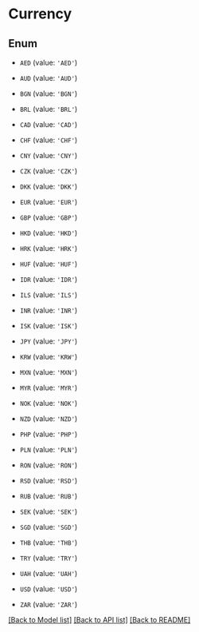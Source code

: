 # Currency


## Enum

* `AED` (value: `'AED'`)

* `AUD` (value: `'AUD'`)

* `BGN` (value: `'BGN'`)

* `BRL` (value: `'BRL'`)

* `CAD` (value: `'CAD'`)

* `CHF` (value: `'CHF'`)

* `CNY` (value: `'CNY'`)

* `CZK` (value: `'CZK'`)

* `DKK` (value: `'DKK'`)

* `EUR` (value: `'EUR'`)

* `GBP` (value: `'GBP'`)

* `HKD` (value: `'HKD'`)

* `HRK` (value: `'HRK'`)

* `HUF` (value: `'HUF'`)

* `IDR` (value: `'IDR'`)

* `ILS` (value: `'ILS'`)

* `INR` (value: `'INR'`)

* `ISK` (value: `'ISK'`)

* `JPY` (value: `'JPY'`)

* `KRW` (value: `'KRW'`)

* `MXN` (value: `'MXN'`)

* `MYR` (value: `'MYR'`)

* `NOK` (value: `'NOK'`)

* `NZD` (value: `'NZD'`)

* `PHP` (value: `'PHP'`)

* `PLN` (value: `'PLN'`)

* `RON` (value: `'RON'`)

* `RSD` (value: `'RSD'`)

* `RUB` (value: `'RUB'`)

* `SEK` (value: `'SEK'`)

* `SGD` (value: `'SGD'`)

* `THB` (value: `'THB'`)

* `TRY` (value: `'TRY'`)

* `UAH` (value: `'UAH'`)

* `USD` (value: `'USD'`)

* `ZAR` (value: `'ZAR'`)

[[Back to Model list]](../README.md#documentation-for-models) [[Back to API list]](../README.md#documentation-for-api-endpoints) [[Back to README]](../README.md)


